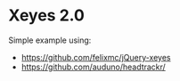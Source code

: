 Xeyes 2.0
=========

Simple example using:
- https://github.com/felixmc/jQuery-xeyes
- https://github.com/auduno/headtrackr/
